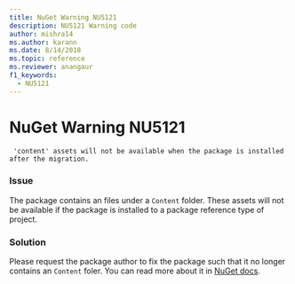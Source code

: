 ```yaml
---
title: NuGet Warning NU5121
description: NU5121 Warning code
author: mishra14
ms.author: karann
ms.date: 8/14/2018
ms.topic: reference
ms.reviewer: anangaur
f1_keywords: 
  - NU5121
---
```


# NuGet Warning NU5121
```
 'content' assets will not be available when the package is installed after the migration.
```

### Issue

The package contains an files under a `Content` folder. These assets will not be available if the package is installed to a package reference type of project.


### Solution

Please request the package author to fix the package such that it no longer contains an `Content` foler. You can read more about it in [NuGet docs](https://docs.microsoft.com/en-us/nuget/reference/migrate-packages-config-to-package-reference).

